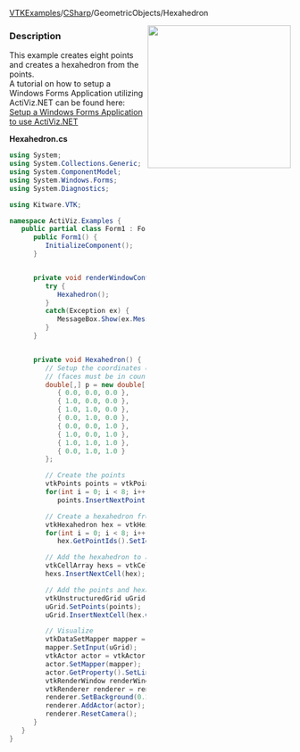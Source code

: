 [VTKExamples](/index/)/[CSharp](/CSharp)/GeometricObjects/Hexahedron

<img align="right" src="https://github.com/lorensen/VTKExamples/blob/gh-pages/Testing/Baseline/GeometricObjects/TestHexahedron.png?raw=true" width="256" />

### Description
This example creates eight points and creates a hexahedron from the points. <br />
A tutorial on how to setup a Windows Forms Application utilizing ActiViz.NET can be found here: [Setup a Windows Forms Application to use ActiViz.NET](http://www.vtk.org/Wiki/VTK/CSharp/ActiViz.NET)

**Hexahedron.cs**
```csharp
using System;
using System.Collections.Generic;
using System.ComponentModel;
using System.Windows.Forms;
using System.Diagnostics;

using Kitware.VTK;

namespace ActiViz.Examples {
   public partial class Form1 : Form {
      public Form1() {
         InitializeComponent();
      }


      private void renderWindowControl1_Load(object sender, EventArgs e) {
         try {
            Hexahedron();
         }
         catch(Exception ex) {
            MessageBox.Show(ex.Message, "Exception", MessageBoxButtons.OK);
         }
      }


      private void Hexahedron() {
         // Setup the coordinates of eight points 
         // (faces must be in counter clockwise order as viewed from the outside)
         double[,] p = new double[,] { 
            { 0.0, 0.0, 0.0 }, 
            { 1.0, 0.0, 0.0 },
            { 1.0, 1.0, 0.0 },
            { 0.0, 1.0, 0.0 },
            { 0.0, 0.0, 1.0 },
            { 1.0, 0.0, 1.0 },
            { 1.0, 1.0, 1.0 },
            { 0.0, 1.0, 1.0 }
         };

         // Create the points
         vtkPoints points = vtkPoints.New();
         for(int i = 0; i < 8; i++)
            points.InsertNextPoint(p[i, 0], p[i, 1], p[i, 2]);

         // Create a hexahedron from the points
         vtkHexahedron hex = vtkHexahedron.New();
         for(int i = 0; i < 8; i++)
            hex.GetPointIds().SetId(i, i);

         // Add the hexahedron to a cell array
         vtkCellArray hexs = vtkCellArray.New();
         hexs.InsertNextCell(hex);

         // Add the points and hexahedron to an unstructured grid
         vtkUnstructuredGrid uGrid = vtkUnstructuredGrid.New();
         uGrid.SetPoints(points);
         uGrid.InsertNextCell(hex.GetCellType(), hex.GetPointIds());

         // Visualize
         vtkDataSetMapper mapper = vtkDataSetMapper.New();
         mapper.SetInput(uGrid);
         vtkActor actor = vtkActor.New();
         actor.SetMapper(mapper);
         actor.GetProperty().SetLineWidth(4);
         vtkRenderWindow renderWindow = renderWindowControl1.RenderWindow;
         vtkRenderer renderer = renderWindow.GetRenderers().GetFirstRenderer();
         renderer.SetBackground(0.2, 0.3, 0.4);
         renderer.AddActor(actor);
         renderer.ResetCamera();
      }
   }
}
```
